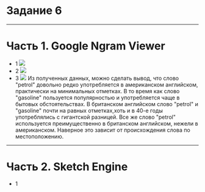 # Задание 6 
***********
# Часть 1. Google Ngram Viewer
*  1 ![](https://pp.userapi.com/c846416/v846416077/1ca35/FUl1I3NJ54M.jpg)
*  2 ![](https://pp.userapi.com/c846416/v846416077/1ca3e/wJ6SQS63S00.jpg)
*  3 ![](https://pp.userapi.com/c830108/v830108524/cdda8/kVGxwddVYYU.jpg)
Из полученных данных, можно сделать вывод, что слово "petrol" довольно редко употребляется в американском английском, практически на минимальных отметках. В то время как слово "gasoline" пользуется популярностью и употребляется чаще в бытовых обстоятельстваx. В британском английском слово "petrol" и "gasoline" почти на равных отметках,хоть и в 40-е годы употреблялись с гигантской разницей. Все же слово "petrol" используется преимущественно в британском английском, нежели в американском. Наверное это зависит от происхождения слова по местоположению. 
*********
# Часть 2. Sketch Engine
*  1 
